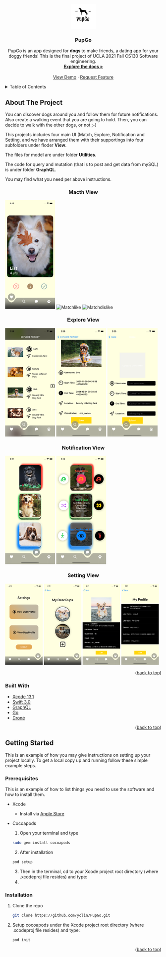 <div id="top"></div>



<!-- PROJECT SHIELDS -->
<!--
*** I'm using markdown "reference style" links for readability.
*** Reference links are enclosed in brackets [ ] instead of parentheses ( ).
*** See the bottom of this document for the declaration of the reference variables
*** for contributors-url, forks-url, etc. This is an optional, concise syntax you may use.
*** https://www.markdownguide.org/basic-syntax/#reference-style-links
-->


<!-- PROJECT LOGO -->
<br />
<div align="center">
  <a href="https://github.com/yclin/PupGo/">
    <img src="https://github.com/yclin99/PupGo/blob/main/Images/PupGo_Logo.png" alt="Logo" width="80" height="80">
  </a>

<h3 align="center">PupGo</h3>

  <p align="center">
    PupGo is an app designed for <b> dogs </b> to make friends, a dating app for your doggy friends! 
      This is the final project of UCLA 2021 Fall CS130 Software engineering. 
    <br />
    <a href="https://github.com/yclin99/PupGo"><strong>Explore the docs »</strong></a>
    <br />
    <br />
    <a href="https://www.youtube.com/watch?v=n6eFIJJhaWs&feature=youtu.be">View Demo</a>
    ·
    <a href="https://github.com/yclin99/PupGo/blob/main/Images/CS130_Features.txt">Request Feature</a>
  </p>
</div>



<!-- TABLE OF CONTENTS -->
<details>
  <summary>Table of Contents</summary>
  <ol>
    <li>
      <a href="#about-the-project">About The Project</a>
      <ul>
        <li><a href="#built-with">Built With</a></li>
      </ul>
    </li>
    <li>
      <a href="#getting-started">Getting Started</a>
      <ul>
        <li><a href="#prerequisites">Prerequisites</a></li>
        <li><a href="#installation">Installation</a></li>
      </ul>
    </li>
    <li><a href="#usage">Usage</a></li>
    <li><a href="#roadmap">Roadmap</a></li>
    <li><a href="#contributing">Contributing</a></li>
    <li><a href="#license">License</a></li>
    <li><a href="#contact">Contact</a></li>
    <li><a href="#acknowledgments">Acknowledgments</a></li>
  </ol>
</details>



<!-- ABOUT THE PROJECT -->
## About The Project

You can discover dogs around you and follow them for future notifications. Also create a walking event that you are going to hold. Then, you can decide to walk with the other dogs, or not ;-)

This projects includes four main UI (Match, Explore, Notification and Setting, and we have arranged them with their supportings into four subfolders under floder <b>View</b>.

The files for model are under folder <b>Utilities</b>.

The code for query and mutation (that is to post and get data from mySQL) is under folder <b>GraphQL</b>.

You may find what you need per above instructions.
<h3 align="center">Macth View</h3>
<p float="left">
  <img src="https://github.com/yclin99/PupGo/blob/main/Images/MatchingMain.png" alt="Matchmain" width="32%">
  <img src="https://github.com/yclin99/PupGo/blob/main/Images/Matchingliked.PNG" alt="Matchlike" width="32%">
  <img src="https://github.com/yclin99/PupGo/blob/main/Images/MatchingDislike.PNG" alt="Matchdislike" width="32%">
</p>

<h3 align="center">Explore View</h3>
<p float="left">
  <img src="https://github.com/yclin99/PupGo/blob/main/Images/ExplorationMain.png" alt="Ex1" width="32%">
  <img src="https://github.com/yclin99/PupGo/blob/main/Images/ExplorationDetail.png" alt="EX2" width="32%">
  <img src="https://github.com/yclin99/PupGo/blob/main/Images/ExplorationNew.png" alt="EX3" width="32%">
</p>

<h3 align="center">Notification View</h3>
<p float="left">
  <img src="https://github.com/yclin99/PupGo/blob/main/Images/Notification1.png" alt="Not1" width="32%">
  <img src="https://github.com/yclin99/PupGo/blob/main/Images/notification2.PNG" alt="Not2" width="32%">
</p>

<h3 align="center">Setting View</h3>
<p float="left">
  <img src="https://github.com/yclin99/PupGo/blob/main/Images/SettingMain.png" alt="Set1" width="24%">
  <img src="https://github.com/yclin99/PupGo/blob/main/Images/SettingManage.png" alt="Set1" width="24%">
  <img src="https://github.com/yclin99/PupGo/blob/main/Images/SettingDog.png" alt="Set3" width="24%">
  <img src="https://github.com/yclin99/PupGo/blob/main/Images/SettingUser.png" alt="Set4" width="24%">
</p>
<p align="right">(<a href="#top">back to top</a>)</p>



### Built With

* [Xcode 13.1](https://nextjs.org/)
* [Swift 3.0](https://reactjs.org/)
* [GraphQL](https://vuejs.org/)
* [Go](https://angular.io/)
* [Drone](https://svelte.dev/)

<p align="right">(<a href="#top">back to top</a>)</p>



<!-- GETTING STARTED -->
## Getting Started

This is an example of how you may give instructions on setting up your project locally.
To get a local copy up and running follow these simple example steps.

### Prerequisites

This is an example of how to list things you need to use the software and how to install them.
* Xcode 
    * Install via [Apple Store](https://developer.apple.com/xcode/)
* Cocoapods

    1. Open your terminal and type
  ```sh
  sudo gem install cocoapods
  ```
    2. After installation
    ```sh
    pod setup
    ```
    
    3. Then in the terminal, cd to your Xcode project root directory (where  .xcodeproj file resides) and type:
    4. 

### Installation

1. Clone the repo
   ```sh
   git clone https://github.com/yclin/PupGo.git
   ```
2. Setup cocoapods under the Xcode project root directory (where  .xcodeproj file resides) and type:
   ```sh
   pod init
   ```

<p align="right">(<a href="#top">back to top</a>)</p>



